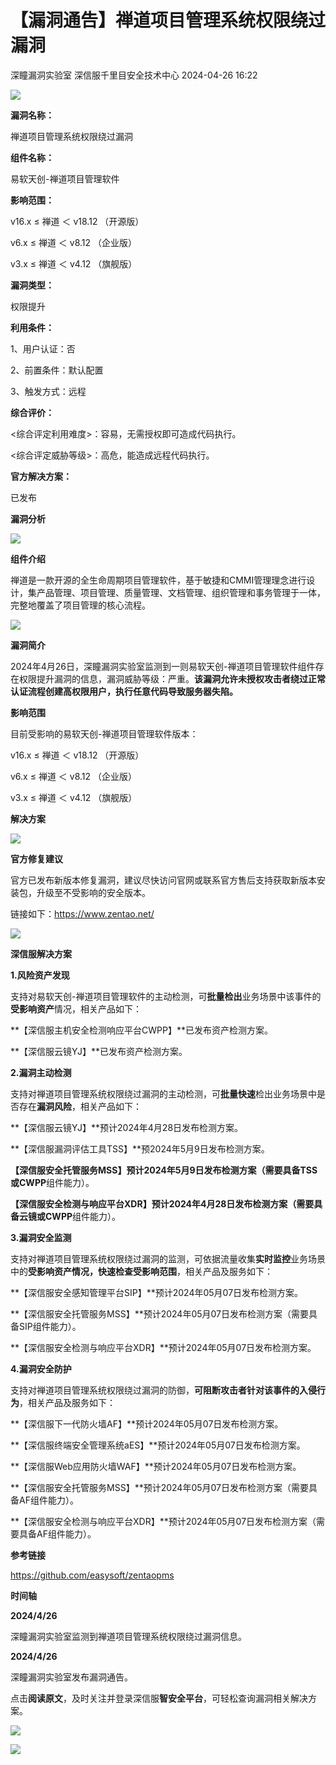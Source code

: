 #  【漏洞通告】禅道项目管理系统权限绕过漏洞   
深瞳漏洞实验室  深信服千里目安全技术中心   2024-04-26 16:22  
  
![](https://mmbiz.qpic.cn/mmbiz_gif/w8NHw6tcQ5yXrkkNo1rSdPfjzesLpQQicLp8Uiaf9F0URRKReZ6uv3NMgiaFDCSFicl7AkiaOy9gQ1KyTHnqE0kBs0w/640?wx_fmt=gif&from=appmsg "")  
  
**漏洞名称：**  
  
禅道项目管理系统权限绕过漏洞  
  
**组件名称：**  
  
易软天创-禅道项目管理软件  
  
**影响范围：**  
  
v16.x ≤ 禅道 ＜ v18.12 （开源版）  
  
v6.x ≤ 禅道 ＜ v8.12 （企业版）  
  
v3.x ≤ 禅道 ＜ v4.12 （旗舰版）  
  
**漏洞类型：**  
  
权限提升  
  
**利用条件：**  
  
1、用户认证：否  
  
2、前置条件：默认配置  
  
3、触发方式：远程  
  
**综合评价：**  
  
<综合评定利用难度>：容易，无需授权即可造成代码执行。  
  
<综合评定威胁等级>：高危，能造成远程代码执行。  
  
**官方解决方案：**  
  
已发布  
  
  
  
  
  
**漏洞分析**  
  
![](https://mmbiz.qpic.cn/mmbiz_gif/w8NHw6tcQ5yXrkkNo1rSdPfjzesLpQQicKXKN0xfbd5WPSGXq6icUdpq9LJaQJpt4YGrZdtgHSiaysjibYXcGhr0tQ/640?wx_fmt=gif&from=appmsg "")  
  
**组件介绍**  
  
禅道是一款开源的全生命周期项目管理软件，基于敏捷和CMMI管理理念进行设计，集产品管理、项目管理、质量管理、文档管理、组织管理和事务管理于一体，完整地覆盖了项目管理的核心流程。  
  
![](https://mmbiz.qpic.cn/mmbiz_gif/w8NHw6tcQ5yXrkkNo1rSdPfjzesLpQQicKXKN0xfbd5WPSGXq6icUdpq9LJaQJpt4YGrZdtgHSiaysjibYXcGhr0tQ/640?wx_fmt=gif&from=appmsg "")  
  
**漏洞简介**  
  
2024年4月26日，深瞳漏洞实验室监测到一则易软天创-禅道项目管理软件组件存在权限提升漏洞的信息，漏洞威胁等级：严重。**该漏洞允许未授权攻击者绕过正常认证流程创建高权限用户，执行任意代码导致服务器失陷。**  
  
  
**影响范围**  
  
目前受影响的易软天创-禅道项目管理软件版本：  
  
v16.x ≤ 禅道 ＜ v18.12 （开源版）  
  
v6.x ≤ 禅道 ＜ v8.12 （企业版）  
  
v3.x ≤ 禅道 ＜ v4.12 （旗舰版）  
  
  
**解决方案**  
  
![](https://mmbiz.qpic.cn/mmbiz_gif/w8NHw6tcQ5yXrkkNo1rSdPfjzesLpQQicKXKN0xfbd5WPSGXq6icUdpq9LJaQJpt4YGrZdtgHSiaysjibYXcGhr0tQ/640?wx_fmt=gif&from=appmsg "")  
  
**官方修复建议**  
  
  
官方已发布新版本修复漏洞，建议尽快访问官网或联系官方售后支持获取新版本安装包，升级至不受影响的安全版本。  
  
链接如下：https://www.zentao.net/  
  
![](https://mmbiz.qpic.cn/mmbiz_gif/w8NHw6tcQ5yXrkkNo1rSdPfjzesLpQQicKXKN0xfbd5WPSGXq6icUdpq9LJaQJpt4YGrZdtgHSiaysjibYXcGhr0tQ/640?wx_fmt=gif&from=appmsg "")  
  
**深信服解决方案**  
  
  
**1.风险资产发现**  
  
支持对易软天创-禅道项目管理软件的主动检测，可**批量检出**业务场景中该事件的**受影响资产**情况，相关产品如下：  
  
**【深信服主机安全检测响应平台CWPP】**已发布资产检测方案。  
  
**【深信服云镜YJ】**已发布资产检测方案。  
  
  
**2.漏洞主动检测**  
  
支持对禅道项目管理系统权限绕过漏洞的主动检测，可**批量快速**检出业务场景中是否存在**漏洞风险**，相关产品如下：  
  
**【深信服云镜YJ】**预计2024年4月28日发布检测方案。  
  
**【深信服漏洞评估工具TSS】**预2024年5月9日发布检测方案。  
  
**【深信服安全托管服务MSS】**预计2024年5月9日发布检测方案（需要具备**TSS或CWPP**组件能力）。  
  
**【深信服安全检测与响应平台XDR】**预计2024年4月28日发布检测方案（需要具备**云镜或CWPP**组件能力）。  
  
  
**3.漏洞安全监测**  
  
支持对禅道项目管理系统权限绕过漏洞的监测，可依据流量收集**实时监控**业务场景中的**受影响资产情况，快速检查受影响范围**，相关产品及服务如下：  
  
**【深信服安全感知管理平台SIP】**预计2024年05月07日发布检测方案。  
  
**【深信服安全托管服务MSS】**预计2024年05月07日发布检测方案（需要具备SIP组件能力）。  
  
**【深信服安全检测与响应平台XDR】**预计2024年05月07日发布检测方案。  
  
  
**4.漏洞安全防护**  
  
支持对禅道项目管理系统权限绕过漏洞的防御，**可阻断攻击者针对该事件的入侵行为**，相关产品及服务如下：  
  
**【深信服下一代防火墙AF】**预计2024年05月07日发布检测方案。  
  
**【深信服终端安全管理系统aES】**预计2024年05月07日发布检测方案。  
  
**【深信服Web应用防火墙WAF】**预计2024年05月07日发布检测方案。  
  
**【深信服安全托管服务MSS】**预计2024年05月07日发布检测方案（需要具备AF组件能力）。  
  
**【深信服安全检测与响应平台XDR】**预计2024年05月07日发布检测方案（需要具备AF组件能力）。  
  
  
  
**参考链接**  
  
  
https://github.com/easysoft/zentaopms  
  
  
**时间轴**  
  
  
  
**2024/4/26**  
  
深瞳漏洞实验室监测到禅道项目管理系统权限绕过漏洞信息。  
  
  
**2024/4/26**  
  
深瞳漏洞实验室发布漏洞通告。  
  
  
点击**阅读原文**，及时关注并登录深信服**智安全平台**，可轻松查询漏洞相关解决方案。  
  
![](https://mmbiz.qpic.cn/mmbiz_png/w8NHw6tcQ5yXrkkNo1rSdPfjzesLpQQicta97flgUGk8RYlE1vb0qahjhEbL5JGGESrWPIlw6liah9hiaE1O4lryA/640?wx_fmt=png&from=appmsg "")  
  
  
![](https://mmbiz.qpic.cn/mmbiz_jpg/w8NHw6tcQ5yXrkkNo1rSdPfjzesLpQQictm1tOQ2GfWKJpfzwVmSycnZfb7v4Xk5s7rZD28kmALIws6OQ72xj7Q/640?wx_fmt=jpeg&from=appmsg "")  
  
  
